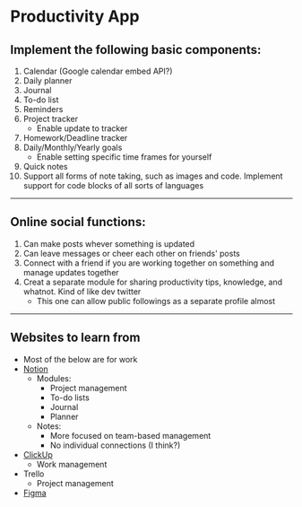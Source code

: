 # Productivity App
## Implement the following basic components:

1. Calendar (Google calendar embed API?)
2. Daily planner
3. Journal
4. To-do list
5. Reminders
6. Project tracker
    - Enable update to tracker
7. Homework/Deadline tracker
8. Daily/Monthly/Yearly goals
    - Enable setting specific time frames for yourself
8. Quick notes
9. Support all forms of note taking, such as images and code. Implement support for code blocks of all sorts of languages

---
## Online social functions:
1. Can make posts whever something is updated
2. Can leave messages or cheer each other on friends' posts
3. Connect with a friend if you are working together on something and manage updates together
4. Creat a separate module for sharing productivity tips, knowledge, and whatnot. Kind of like dev twitter
    - This one can allow public followings as a separate profile almost

---
## Websites to learn from
- Most of the below are for work
- [Notion](https://www.notion.so)
    - Modules:
        - Project management
        - To-do lists
        - Journal
        - Planner
    - Notes:
        - More focused on team-based management
        - No individual connections (I think?)
- [ClickUp](https://clickup.com/)
    - Work management
- Trello
    - Project management
- [Figma](www.figma.com)
    
